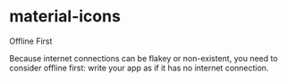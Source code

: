 # material-icons

Offline First

Because internet connections can be flakey or non-existent, 
you need to consider offline first: write your app as if it has 
no internet connection. 
